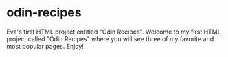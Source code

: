 # odin-recipes
Eva's first HTML project entitled "Odin Recipes".
Welcome to my first HTML project called "Odin Recipes" where you will see three of my favorite and most popular pages.  Enjoy!
